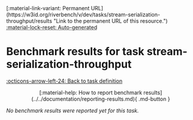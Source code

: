 <div markdown class="rb-top-buttons"><div markdown>[:material-link-variant: Permanent URL](https://w3id.org/riverbench/v/dev/tasks/stream-serialization-throughput/results "Link to the permanent URL of this resource.")</div><div markdown><abbr title="This page is entirely automatically generated and cannot be edited.">:material-lock-reset: Auto-generated</abbr></div></div>

# Benchmark results for task stream-serialization-throughput

[:octicons-arrow-left-24: Back to task definition](index.md)

<div style="text-align: center" markdown>[:material-help: How to report benchmark results](../../documentation/reporting-results.md){ .md-button }</div>

_No benchmark results were reported yet for this task._
